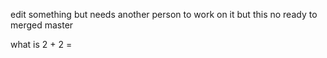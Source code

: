 edit something but needs another person to work on it but this no ready to merged master

what is 2 + 2 =
